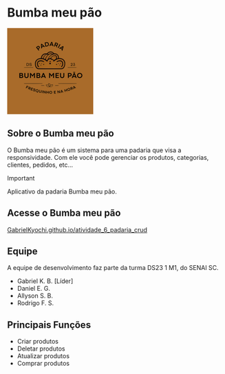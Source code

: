 # Bumba meu pão
<img src="assets/logos/icone-logo-padaria.png" alt="Logotipo do Bumba meu pão" width="200"/>

## Sobre o Bumba meu pão
O Bumba meu pão é um sistema para uma padaria que visa a responsividade. Com ele você pode gerenciar os produtos, categorias, clientes, pedidos, etc...
> [!IMPORTANT]
> Aplicativo da padaria Bumba meu pão.
## Acesse o Bumba meu pão
[GabrielKyochi.github.io/atividade_6_padaria_crud](https://github.com/GabrielKyochi/atividade_6_padaria_crud)
## Equipe
A equipe de desenvolvimento faz parte da turma DS23 1 M1, do SENAI SC.
- Gabriel K. B. [Líder]
- Daniel E. G.
- Allyson S. B. 
- Rodrigo F. S.
## Principais Funções
- Criar produtos
- Deletar produtos
- Atualizar produtos
- Comprar produtos